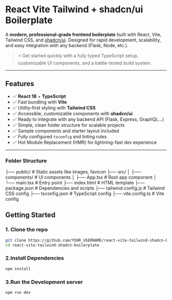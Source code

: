 # React Vite Tailwind + shadcn/ui Boilerplate

A **modern, professional-grade frontend boilerplate** built with React, Vite, Tailwind CSS, and [shadcn/ui](https://ui.shadcn.com). Designed for rapid development, scalability, and easy integration with any backend (Flask, Node, etc.).

> ⚡️ Get started quickly with a fully typed TypeScript setup, customizable UI components, and a battle-tested build system.

---

## Features

- ✅ **React 18** + **TypeScript**  
- ✅ Fast bundling with **Vite**  
- ✅ Utility-first styling with **Tailwind CSS**  
- ✅ Accessible, customizable components with **shadcn/ui**  
- ✅ Ready to integrate with any backend API (Flask, Express, GraphQL...)  
- ✅ Simple, clean folder structure for scalable projects  
- ✅ Sample components and starter layout included  
- ✅ Fully configured `tsconfig` and linting rules  
- ✅ Hot Module Replacement (HMR) for lightning-fast dev experience  

---

### Folder Structure

├── public/                # Static assets like images, favicon
├── src/
│   ├── components/        # UI components
│   ├── App.tsx            # Root app component
│   └── main.tsx           # Entry point
├── index.html             # HTML template
├── package.json           # Dependencies and scripts
├── tailwind.config.js     # Tailwind CSS config
├── tsconfig.json          # TypeScript config
├── vite.config.ts         # Vite config


## Getting Started

### 1. Clone the repo

```bash
git clone https://github.com/YOUR_USERNAME/react-vite-tailwind-shadcn-boilerplate.git
cd react-vite-tailwind-shadcn-boilerplate
```

### 2.Install Dependencies
```bash
npm install
```

### 3.Run the Development server
```bash
npm run dev
```


